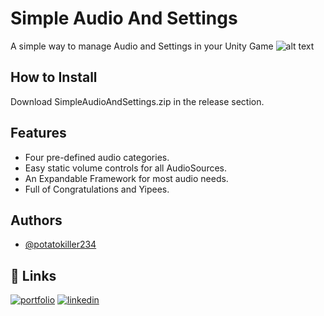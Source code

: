 
# Simple Audio And Settings
A simple way to manage Audio and Settings in your Unity Game
![alt text](https://github.com/potatokiller234/SimpleAudioAndSettings/blob/main/image.png?raw=true)

## How to Install

Download SimpleAudioAndSettings.zip in the release section.


## Features

- Four pre-defined audio categories.
- Easy static volume controls for all AudioSources.
- An Expandable Framework for most audio needs. 
- Full of Congratulations and Yipees.


## Authors

- [@potatokiller234](https://www.github.com/potatokiller234)


## 🔗 Links
[![portfolio](https://img.shields.io/badge/my_portfolio-000?style=for-the-badge&logo=ko-fi&logoColor=green)](https://sites.google.com/view/kurbenstudio)
[![linkedin](https://img.shields.io/badge/linkedin-0A66C2?style=for-the-badge&logo=linkedin&logoColor=white)](https://www.linkedin.com/in/kawika-hodge-521333286)

